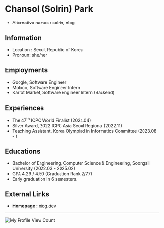 # Chansol (Solrin) Park
* Alternative names : solrin, nlog

## Information
* Location : Seoul, Republic of Korea
* Pronoun: she/her

## Employments
* Google, Software Engineer
* Moloco, Software Engineer Intern
* Karrot Market, Software Engineer Intern (Backend)

## Experiences
* The 47<sup>th</sup> ICPC World Finalist (2024.04)
* Silver Award, 2022 ICPC Asia Seoul Regional (2022.11)
* Teaching Assistant, Korea Olympiad in Informatics Committee (2023.08 - )

## Educations
* Bachelor of Engineering, Computer Science & Engineering, Soongsil University (2022.03 - 2025.02)
* GPA 4.29 / 4.50 (Graduation Rank 2/77)
* Early graduation in 6 semesters.

## External Links
* <b>Homepage : </b> [nlog.dev](https://nlog.dev/)

---
![My Profile View Count](https://komarev.com/ghpvc/?username=nnnlog&style=flat-square&color=grey) 

